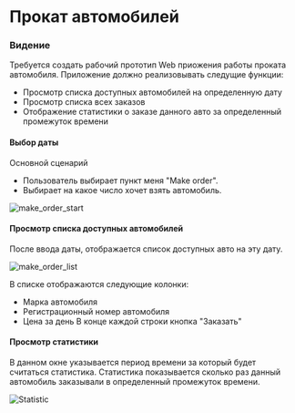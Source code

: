 # Прокат автомобилей
### Видение
 Требуется создать рабочий прототип Web приожения работы проката автомобиля.
 Приложение должно реализовывать следущие функции:
 - Просмотр списка доступных автомобилей на определенную дату
 - Просмотр списка всех заказов
 - Отображение статистики о заказе данного авто за определенный промежуток времени

 #### Выбор даты
Основной сценарий
  - Пользователь выбирает пункт меня "Make order".
  - Выбирает на какое число хочет взять автомобиль.

![make_order_start](https://user-images.githubusercontent.com/42007915/73498493-88764e00-43ce-11ea-9c01-b0e8988d4bbe.png)

#### Просмотр списка доступных автомобилей
После ввода даты, отображается список доступных авто на эту дату.

![make_order_list](https://user-images.githubusercontent.com/42007915/73537044-81842580-4438-11ea-8335-3984864aa099.png)

В списке отображаются следующие колонки:
  - Марка автомобиля
  - Регистрационный номер автомобиля
  - Цена за день
В конце каждой строки кнопка "Заказать"

 #### Просмотр статистики
 В данном окне указывается период времени за который будет считаться статистика.
 Статистика показывается сколько раз данный автомобиль заказывали в определенный промежуток времени.
 
![Statistic](https://user-images.githubusercontent.com/42007915/73536854-028eed00-4438-11ea-8ade-0d2fa64a9627.png)

